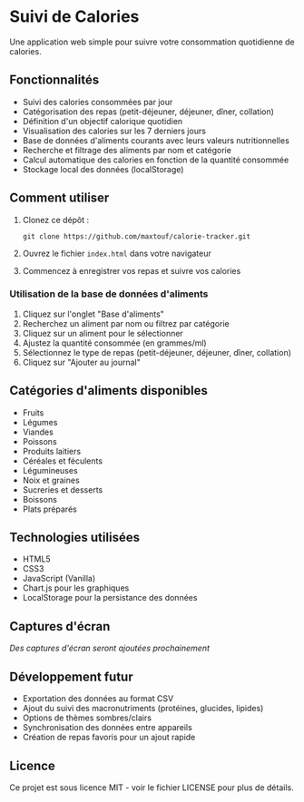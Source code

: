 # Suivi de Calories

Une application web simple pour suivre votre consommation quotidienne de calories.

## Fonctionnalités

- Suivi des calories consommées par jour
- Catégorisation des repas (petit-déjeuner, déjeuner, dîner, collation)
- Définition d'un objectif calorique quotidien
- Visualisation des calories sur les 7 derniers jours
- Base de données d'aliments courants avec leurs valeurs nutritionnelles
- Recherche et filtrage des aliments par nom et catégorie
- Calcul automatique des calories en fonction de la quantité consommée
- Stockage local des données (localStorage)

## Comment utiliser

1. Clonez ce dépôt :
   ```
   git clone https://github.com/maxtouf/calorie-tracker.git
   ```

2. Ouvrez le fichier `index.html` dans votre navigateur

3. Commencez à enregistrer vos repas et suivre vos calories

### Utilisation de la base de données d'aliments

1. Cliquez sur l'onglet "Base d'aliments"
2. Recherchez un aliment par nom ou filtrez par catégorie
3. Cliquez sur un aliment pour le sélectionner
4. Ajustez la quantité consommée (en grammes/ml)
5. Sélectionnez le type de repas (petit-déjeuner, déjeuner, dîner, collation)
6. Cliquez sur "Ajouter au journal"

## Catégories d'aliments disponibles

- Fruits
- Légumes
- Viandes
- Poissons
- Produits laitiers
- Céréales et féculents
- Légumineuses
- Noix et graines
- Sucreries et desserts
- Boissons
- Plats préparés

## Technologies utilisées

- HTML5
- CSS3
- JavaScript (Vanilla)
- Chart.js pour les graphiques
- LocalStorage pour la persistance des données

## Captures d'écran

*Des captures d'écran seront ajoutées prochainement*

## Développement futur

- Exportation des données au format CSV
- Ajout du suivi des macronutriments (protéines, glucides, lipides)
- Options de thèmes sombres/clairs
- Synchronisation des données entre appareils
- Création de repas favoris pour un ajout rapide

## Licence

Ce projet est sous licence MIT - voir le fichier LICENSE pour plus de détails.